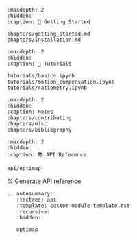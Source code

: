 ```{toctree}
:maxdepth: 2
:hidden:
:caption: 🚀 Getting Started

chapters/getting_started.md
chapters/installation.md

```

```{toctree}
:maxdepth: 2
:hidden:
:caption: 🚀 Tutorials

tutorials/basics.ipynb
tutorials/motion_compensation.ipynb
tutorials/ratiometry.ipynb
```

```{toctree}
:maxdepth: 2
:hidden:
:caption: Notes
chapters/contributing
chapters/misc
chapters/bibliography
```

```{toctree}
:maxdepth: 2
:hidden:
:caption: 📚 API Reference

api/optimap
```

% Generate API reference
```{eval-rst}
.. autosummary::
   :toctree: api
   :template: custom-module-template.rst
   :recursive:
   :hidden:

   optimap
```

```{include} ../README.md
```
